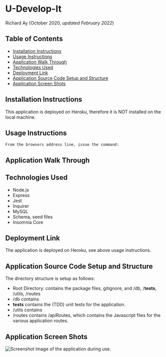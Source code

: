 # U-Develop-It

Richard Ay (October 2020, *updated February 2022*)


## Table of Contents
* [Installation Instructions](#installation-instructions)
* [Usage Instructions](#usage-instructions)
* [Application Walk Through](#application-walk-through)
* [Technologies Used](#technologies-used)
* [Deployment Link](#deployment-link)
* [Application Source Code Setup and Structure](#application-source-code-setup-and-structure)
* [Application Screen Shots](#application-screen-shots)

   
## Installation Instructions
This application is deployed on Heroku, therefore it is NOT installed on the local machine.

## Usage Instructions
    
    From the browsers address line, issue the command: 

## Application Walk Through

## Technologies Used

* Node.js
* Express
* Jest
* Inquirer
* MySQL
* Schema, seed files
* Insomnia Core

## Deployment Link
The application is deployed on Heroku, see above usage instructions.

## Application Source Code Setup and Structure
The directory structure is setup as follows:
* Root Directory: contains the package files, gitignore, and /db, /__tests__, /utils, /routes
* /db contains 
* __tests__ contains the (TDD) unit tests for the application.
* /utils contains
* /routes contains /apiRoutes, which contains the Javascript files for the various application routes.

## Application Screen Shots

![Screenshot](screen-shot.jpg) Image of the application during use. 

